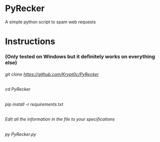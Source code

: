 # PyRecker
A simple python script to spam web requests

# Instructions
### (Only tested on Windows but it definitely works on everything else)
###### git clone https://github.com/Krypt0c/PyRecker
###### cd PyRecker
###### pip install -r requirements.txt
###### Edit all the information in the file to your specifications
###### py PyRecker.py
